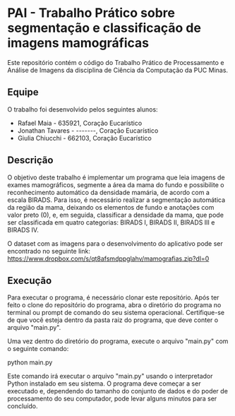 # PAI - Trabalho Prático sobre segmentação e classificação de imagens mamográficas

Este repositório contém o código do Trabalho Prático de Processamento e Análise de Imagens da disciplina de Ciência da Computação da PUC Minas.

## Equipe
O trabalho foi desenvolvido pelos seguintes alunos:

- Rafael Maia - 635921, Coração Eucarístico
- Jonathan Tavares - -------, Coração Eucarístico
- Giulia Chiucchi - 662103, Coração Eucarístico

## Descrição
O objetivo deste trabalho é implementar um programa que leia imagens de exames mamográficos, segmente a área da mama do fundo e possibilite o reconhecimento automático da densidade mamária, de acordo com a escala BIRADS. Para isso, é necessário realizar a segmentação automática da região da mama, deixando os elementos de fundo e anotações com valor preto (0), e, em seguida, classificar a densidade da mama, que pode ser classificada em quatro categorias: BIRADS I, BIRADS II, BIRADS III e BIRADS IV.

O dataset com as imagens para o desenvolvimento do aplicativo pode ser encontrado no seguinte link: https://www.dropbox.com/s/qt8afsmdppglahv/mamografias.zip?dl=0

## Execução
Para executar o programa, é necessário clonar este repositório. Após ter feito o clone do repositório do programa, abra o diretório do programa no terminal ou prompt de comando do seu sistema operacional. Certifique-se de que você esteja dentro da pasta raiz do programa, que deve conter o arquivo "main.py".

Uma vez dentro do diretório do programa, execute o arquivo "main.py" com o seguinte comando:

python main.py

Este comando irá executar o arquivo "main.py" usando o interpretador Python instalado em seu sistema. O programa deve começar a ser executado e, dependendo do tamanho do conjunto de dados e do poder de processamento do seu computador, pode levar alguns minutos para ser concluído.
